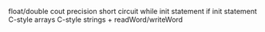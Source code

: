 float/double
cout precision
short circuit
while init statement
if init statement
C-style arrays
C-style strings + readWord/writeWord
